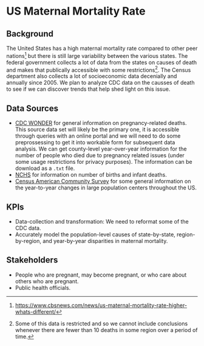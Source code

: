 # US Maternal Mortality Rate

## Background 

The United States has a high maternal mortality rate compared to other peer nations[^1] but there is still large variability between the various states. The federal government collects a lot of data from the states on causes of death and makes that publically accessible with some restrictions[^2]. The Census department also collects a lot of socioeconomic data decenially and annually since 2005. We plan to analyze CDC data on the causses of death to see if we can discover trends that help shed light on this issue. 

## Data Sources

* [CDC WONDER](https://wonder.cdc.gov/deaths-by-underlying-cause.html) for general information on pregnancy-related deaths. This source data set will likely be the primary one, it is accessible through queries with an online portal and we will need to do some preprossessing to get it into workable form for subsequent data analysis. We can get county-level year-over-year information for the number of people who died due to pregnancy related issues (under some usage restrictions for privacy purposes). The information can be download as a ```.txt``` file. 
* [NCHS](https://www.cdc.gov/nchs/data_access/vitalstatsonline.htm) for information on number of births and infant deaths.
* [Census American Community Survey](https://www.census.gov/programs-surveys/acs) for some general information on the year-to-year changes in large population centers throughout the US.

## KPIs

* Data-collection and transformation: We need to reformat some of the CDC data.
* Accurately model the population-level causes of state-by-state, region-by-region, and year-by-year disparities in maternal mortality.

## Stakeholders

* People who are pregnant, may become pregnant, or who care about others who are pregnant.
* Public health officials.






[^1]: https://www.cbsnews.com/news/us-maternal-mortality-rate-higher-whats-different/
[^2]: Some of this data is restricted and so we cannot include conclusions whenever there are fewer than 10 deaths in some region over a period of time.

[^1]: https://www.kff.org/racial-equity-and-health-policy/issue-brief/racial-disparities-in-maternal-and-infant-health-current-status-and-efforts-to-address-them/


